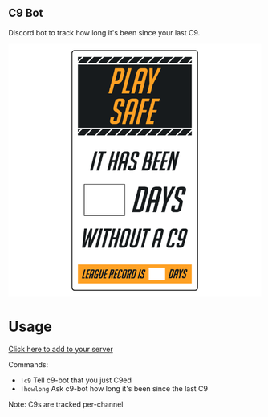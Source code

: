 C9 Bot
------

Discord bot to track how long it's been since your last C9.

![](c9.png)

Usage
======

[Click here to add to your server](https://discordapp.com/oauth2/authorize/?permissions=3072&scope=bot&client_id=406664912711188481)

Commands:

* `!c9` Tell c9-bot that you just C9ed
* `!howlong` Ask c9-bot how long it's been since the last C9

Note: C9s are tracked per-channel